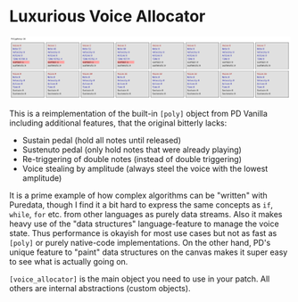 Luxurious Voice Allocator
=========================

![Screenshot of the voice status](Screenshots/Voice%20Status.png?raw=true)

This is a reimplementation of the built-in `[poly]` object from PD Vanilla
including additional features, that the original bitterly lacks:

 * Sustain pedal (hold all notes until released)
 * Sustenuto pedal (only hold notes that were already playing)
 * Re-triggering of double notes (instead of double triggering)
 * Voice stealing by amplitude (always steel the voice with the lowest amplitude)

It is a prime example of how complex algorithms can be "written" with Puredata,
though I find it a bit hard to express the same concepts as `if`, `while`, `for`
etc. from other languages as purely data streams. Also it makes heavy use of the
"data structures" language-feature to manage the voice state. Thus performance
is okayish for most use cases but not as fast as `[poly]` or purely native-code
implementations. On the other hand, PD's unique feature to "paint" data structures
on the canvas makes it super easy to see what is actually going on.

`[voice_allocator]` is the main object you need to use in your patch. All others
are internal abstractions (custom objects).
